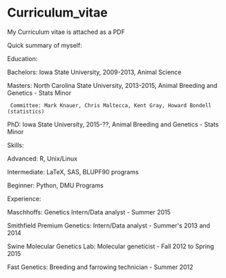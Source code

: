 # Curriculum_vitae

My Curriculum vitae is attached as a PDF 

Quick summary of myself:

Education:

Bachelors: Iowa State University, 2009-2013, Animal Science

Masters: North Carolina State University, 2013-2015, Animal Breeding and Genetics - Stats Minor

     Committee: Mark Knauer, Chris Maltecca, Kent Gray, Howard Bondell (statistics)

PhD: Iowa State University, 2015-??, Animal Breeding and Genetics - Stats Minor

Skills:

Advanced: R, Unix/Linux

Intermediate: LaTeX, SAS, BLUPF90 programs

Beginner: Python, DMU Programs

Experience:

Maschhoffs: Genetics Intern/Data analyst - Summer 2015

Smithfield Premium Genetics: Intern/Data analyst - Summer's 2013 and 2014

Swine Molecular Genetics Lab: Molecular geneticist - Fall 2012 to Spring 2015

Fast Genetics: Breeding and farrowing technician - Summer 2012

